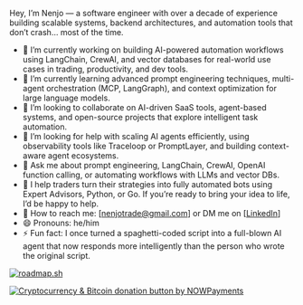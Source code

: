 Hey, I’m Nenjo — a software engineer with over a decade of experience building scalable systems, backend architectures, and automation tools that don’t crash… most of the time.

- 🔭 I’m currently working on building AI-powered automation workflows using LangChain, CrewAI, and vector databases for real-world use cases in trading, productivity, and dev tools.
- 🌱 I’m currently learning advanced prompt engineering techniques, multi-agent orchestration (MCP, LangGraph), and context optimization for large language models.
- 👯 I’m looking to collaborate on AI-driven SaaS tools, agent-based systems, and open-source projects that explore intelligent task automation.
- 🤔 I’m looking for help with scaling AI agents efficiently, using observability tools like Traceloop or PromptLayer, and building context-aware agent ecosystems.
- 💬 Ask me about prompt engineering, LangChain, CrewAI, OpenAI function calling, or automating workflows with LLMs and vector DBs.
- 🧠 I help traders turn their strategies into fully automated bots using Expert Advisors, Python, or Go. If you’re ready to bring your idea to life, I’d be happy to help.
- 📩 How to reach me: [nenjotrade@gmail.com] or DM me on [[LinkedIn](https://www.linkedin.com/in/renenjo-valente-4435b941/)]
- 😄 Pronouns: he/him
- ⚡ Fun fact: I once turned a spaghetti-coded script into a full-blown AI agent that now responds more intelligently than the person who wrote the original script.

[![roadmap.sh](https://roadmap.sh/card/tall/659ca728ae22c12523469d90?variant=dark&roadmaps=ai-engineer%2Cbackend%2Cfrontend%2Cprompt-engineering)](https://roadmap.sh)

<a href="https://nowpayments.io/donation/nenjotrades" target="_blank" rel="noreferrer noopener">
  <img src="https://nowpayments.io/images/embeds/donation-button-white.svg" alt="Cryptocurrency & Bitcoin donation button by NOWPayments" />
</a>

<!--
**nenjotsu/nenjotsu** is a ✨ _special_ ✨ repository because its `README.md` (this file) appears on your GitHub profile.

Here are some ideas to get you started:

- 🔭 I’m currently working on ...
- 🌱 I’m currently learning ...
- 👯 I’m looking to collaborate on ...
- 🤔 I’m looking for help with ...
- 💬 Ask me about ...
- 📫 How to reach me: ...
- 😄 Pronouns: ...
- ⚡ Fun fact: ...
-->
